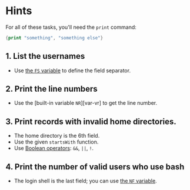 # Hints

For all of these tasks, you'll need the `print` command:
```awk
{print "something", "something else"}
```

## 1. List the usernames

* Use [the `FS` variable][var-fs] to define the field separator.

## 2. Print the line numbers

* Use the [built-in variable `NR`][var-vr] to get the line number.

## 3. Print records with invalid home directories.

* The home directory is the 6th field.
* Use the given `startsWith` function.
* Use [Boolean operators][boolean-ops]: `&&`, `||`, `!`.

## 4. Print the number of valid users who use bash

* The login shell is the last field; you can use [the `NF` variable][var-nf].

[boolean-ops]: https://www.gnu.org/software/gawk/manual/html_node/Boolean-Ops.html
[var-fs]: https://www.gnu.org/software/gawk/manual/html_node/User_002dmodified.html#index-FS-variable-8
[var-nf]: https://www.gnu.org/software/gawk/manual/html_node/Auto_002dset.html#index-NF-variable-2
[var-nr]: https://www.gnu.org/software/gawk/manual/html_node/Auto_002dset.html#index-NR-variable-1
